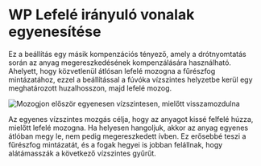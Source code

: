# WP Lefelé irányuló vonalak egyenesítése

Ez a beállítás egy másik kompenzációs tényező, amely a drótnyomtatás során az anyag megereszkedésének kompenzálására használható. Ahelyett, hogy közvetlenül átlósan lefelé mozogna a fűrészfog mintázatához, ezzel a beállítással a fúvóka vízszintes helyzetbe kerül egy meghatározott huzalhosszon, majd lefelé mozog.

![Mozogjon először egyenesen vízszintesen, mielőtt visszamozdulna](../images/wireframe_straight_before_down.svg)

Az egyenes vízszintes mozgás célja, hogy az anyagot kissé felfelé húzza, mielőtt lefelé mozogna. Ha helyesen hangoljuk, akkor az anyag egyenes átlóban megy le, nem pedig megereszkedett ívben. Ez erősebbé teszi a fűrészfog mintázatát, és a fogak hegyei is jobban felállnak, hogy alátámasszák a következő vízszintes gyűrűt.
